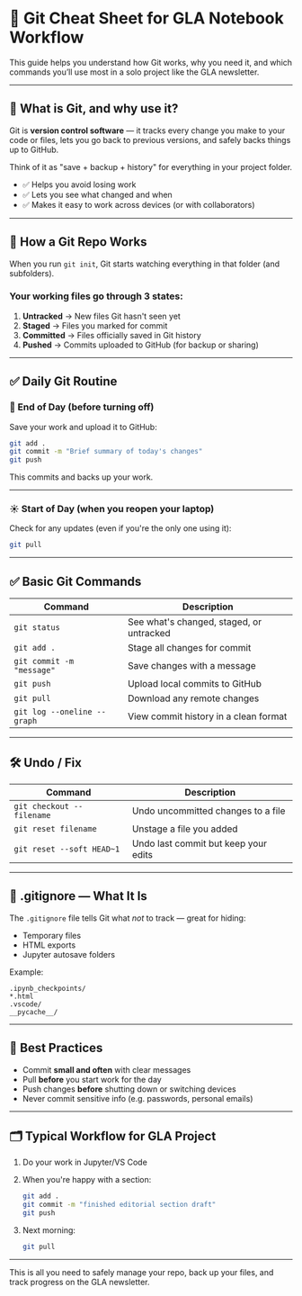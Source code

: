 
# 🧠 Git Cheat Sheet for GLA Notebook Workflow

This guide helps you understand how Git works, why you need it, and which commands you’ll use most in a solo project like the GLA newsletter.

---

## 🧭 What is Git, and why use it?

Git is **version control software** — it tracks every change you make to your code or files, lets you go back to previous versions, and safely backs things up to GitHub.

Think of it as "save + backup + history" for everything in your project folder.

- ✅ Helps you avoid losing work
- ✅ Lets you see what changed and when
- ✅ Makes it easy to work across devices (or with collaborators)

---

## 📁 How a Git Repo Works

When you run `git init`, Git starts watching everything in that folder (and subfolders).

### Your working files go through 3 states:

1. **Untracked** → New files Git hasn't seen yet  
2. **Staged** → Files you marked for commit  
3. **Committed** → Files officially saved in Git history  
4. **Pushed** → Commits uploaded to GitHub (for backup or sharing)

---

## ✅ Daily Git Routine

### 📅 End of Day (before turning off)

Save your work and upload it to GitHub:

```bash
git add .
git commit -m "Brief summary of today's changes"
git push
```

This commits and backs up your work.

---

### ☀️ Start of Day (when you reopen your laptop)

Check for any updates (even if you're the only one using it):

```bash
git pull
```

---

## ✅ Basic Git Commands

| Command | Description |
|--------|-------------|
| `git status` | See what's changed, staged, or untracked |
| `git add .` | Stage all changes for commit |
| `git commit -m "message"` | Save changes with a message |
| `git push` | Upload local commits to GitHub |
| `git pull` | Download any remote changes |
| `git log --oneline --graph` | View commit history in a clean format |

---

## 🛠 Undo / Fix

| Command | Description |
|--------|-------------|
| `git checkout -- filename` | Undo uncommitted changes to a file |
| `git reset filename` | Unstage a file you added |
| `git reset --soft HEAD~1` | Undo last commit but keep your edits |

---

## 📄 .gitignore — What It Is

The `.gitignore` file tells Git what *not* to track — great for hiding:

- Temporary files
- HTML exports
- Jupyter autosave folders

Example:

```
.ipynb_checkpoints/
*.html
.vscode/
__pycache__/
```

---

## 🧠 Best Practices

- Commit **small and often** with clear messages
- Pull **before** you start work for the day
- Push changes **before** shutting down or switching devices
- Never commit sensitive info (e.g. passwords, personal emails)

---

## 🗂 Typical Workflow for GLA Project

1. Do your work in Jupyter/VS Code  
2. When you're happy with a section:
    ```bash
    git add .
    git commit -m "finished editorial section draft"
    git push
    ```

3. Next morning:
    ```bash
    git pull
    ```

---

This is all you need to safely manage your repo, back up your files, and track progress on the GLA newsletter.

